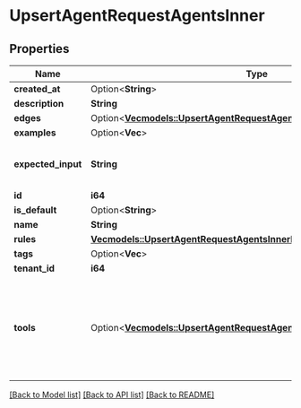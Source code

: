 # UpsertAgentRequestAgentsInner

## Properties

Name | Type | Description | Notes
------------ | ------------- | ------------- | -------------
**created_at** | Option<**String**> |  | [optional]
**description** | **String** |  | 
**edges** | Option<[**Vec<models::UpsertAgentRequestAgentsInnerEdgesInner>**](UpsertAgentRequest_agents_inner_edges_inner.md)> |  | [optional]
**examples** | Option<**Vec<String>**> |  | [optional]
**expected_input** | **String** | The info the agent expects in its prompt | 
**id** | **i64** |  | 
**is_default** | Option<**String**> |  | [optional]
**name** | **String** |  | 
**rules** | [**Vec<models::UpsertAgentRequestAgentsInnerRulesInner>**](UpsertAgentRequest_agents_inner_rules_inner.md) |  | 
**tags** | Option<**Vec<String>**> |  | [optional]
**tenant_id** | **i64** |  | 
**tools** | Option<[**Vec<models::UpsertAgentRequestAgentsInnerRulesInnerToolsInner>**](UpsertAgentRequest_agents_inner_rules_inner_tools_inner.md)> | Tools that the agent itself has access to as opposed to those inherited from the rules | [optional]

[[Back to Model list]](../README.md#documentation-for-models) [[Back to API list]](../README.md#documentation-for-api-endpoints) [[Back to README]](../README.md)


